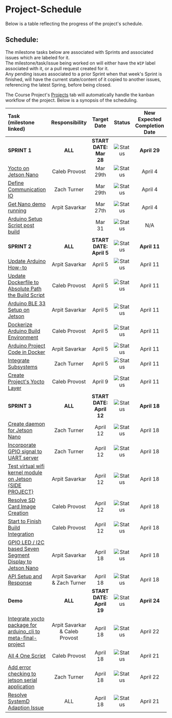 # **Project-Schedule**
Below is a table reflecting the progress of the project's schedule.  
  

## Schedule:  
The milestone tasks below are associated with Sprints and associated issues which are labeled for it.  
The milestone/task/issue being worked on will either have the `WIP` label associated with it, or a pull request created for it.  
Any pending issues associated to a prior Sprint when that week's Sprint is finished, will have the current state/content of it copied to another issues, referencing the latest Spring, before being closed.   


The Course Project's [Projects](https://github.com/AESD-Course-Project/AESD-Course-Project.github.io/projects/1) tab will automatically handle the kanban workflow of the project. Below is a synopsis of the scheduling.    
  
|  Task (milestone linked)  |     Responsibility     |     Target Date     |     Status |     New Expected<br/>Completion Date     |
|            :---           |         :----:         |        :----:       |    :----:    |                  :----:                  |
| **SPRINT 1**              |          **ALL**       | **START DATE: Mar 28** | ![Status](https://img.shields.io/github/milestones/progress/AESD-Course-Project/AESD-Course-Project.github.io/1?label=&style=for-the-badge) | **April 29** |
| [Yocto on Jetson Nano](https://github.com/AESD-Course-Project/AESD-Course-Project.github.io/issues/5)     | Caleb Provost  | Mar 29th | ![Status](https://img.shields.io/github/issues/detail/label/AESD-Course-Project/AESD-Course-Project.github.io/5?label=&style=for-the-badge) | April 4 |
| [Define Communication IO](https://github.com/AESD-Course-Project/AESD-Course-Project.github.io/issues/7)  | Zach Turner    | Mar 29th | ![Status](https://img.shields.io/github/issues/detail/label/AESD-Course-Project/AESD-Course-Project.github.io/7?label=&style=for-the-badge) | April 4 |
| [Get Nano demo running](https://github.com/AESD-Course-Project/AESD-Course-Project.github.io/issues/6)    | Arpit Savarkar | Mar 27th | ![Status](https://img.shields.io/github/issues/detail/label/AESD-Course-Project/AESD-Course-Project.github.io/6?label=&style=for-the-badge) | April 4 |
| [Arduino Setup Script post build](https://github.com/AESD-Course-Project/AESD-Course-Project.github.io/issues/4)    |  | Mar 31 | ![Status](https://img.shields.io/github/issues/detail/label/AESD-Course-Project/AESD-Course-Project.github.io/4?label=&style=for-the-badge) | N/A |
| **SPRINT 2**              | **ALL** | **START DATE: April 5** | ![Status](https://img.shields.io/github/milestones/progress/AESD-Course-Project/AESD-Course-Project.github.io/2?label=&style=for-the-badge) | **April 11** |
| [Update Arduino How-to](https://github.com/AESD-Course-Project/AESD-Course-Project.github.io/issues/9)    | Arpit Savarkar | April 5 | ![Status](https://img.shields.io/github/issues/detail/label/AESD-Course-Project/AESD-Course-Project.github.io/9?label=&style=for-the-badge) | April 11 |
| [Update Dockerfile to Absolute Path the Build Script](https://github.com/AESD-Course-Project/AESD-Course-Project.github.io/issues/10)    | Caleb Provost | April 5 | ![Status](https://img.shields.io/github/issues/detail/label/AESD-Course-Project/AESD-Course-Project.github.io/10?label=&style=for-the-badge) | April 11 |
| [Arduino BLE 33 Setup on Jetson](https://github.com/AESD-Course-Project/AESD-Course-Project.github.io/issues/11)    | Arpit Savarkar | April 5 | ![Status](https://img.shields.io/github/issues/detail/label/AESD-Course-Project/AESD-Course-Project.github.io/11?label=&style=for-the-badge) | April 11 |
| [Dockerize Arduino Build Environment](https://github.com/AESD-Course-Project/AESD-Course-Project.github.io/issues/12)    | Caleb Provost | April 5 | ![Status](https://img.shields.io/github/issues/detail/label/AESD-Course-Project/AESD-Course-Project.github.io/12?label=&style=for-the-badge) | April 11 |
| [Arduino Project Code in Docker](https://github.com/AESD-Course-Project/AESD-Course-Project.github.io/issues/13)    | Arpit Savarkar | April 5 | ![Status](https://img.shields.io/github/issues/detail/label/AESD-Course-Project/AESD-Course-Project.github.io/13?label=&style=for-the-badge) | April 11 |
| [Integrate Subsystems](https://github.com/AESD-Course-Project/AESD-Course-Project.github.io/issues/14)    | Zach Turner | April 5 | ![Status](https://img.shields.io/github/issues/detail/label/AESD-Course-Project/AESD-Course-Project.github.io/14?label=&style=for-the-badge) | April 11 |
| [Create Project's Yocto Layer](https://github.com/AESD-Course-Project/AESD-Course-Project.github.io/issues/15)    | Caleb Provost | April 9 | ![Status](https://img.shields.io/github/issues/detail/label/AESD-Course-Project/AESD-Course-Project.github.io/15?label=&style=for-the-badge) | April 11 |
| **SPRINT 3**              | **ALL** | **START DATE: April 12** | ![Status](https://img.shields.io/github/milestones/progress/AESD-Course-Project/AESD-Course-Project.github.io/3?label=) | **April 18** |
| [Create daemon for Jetson Nano](https://github.com/AESD-Course-Project/AESD-Course-Project.github.io/issues/16)    | Zach Turner | April 12 | ![Status](https://img.shields.io/github/issues/detail/label/AESD-Course-Project/AESD-Course-Project.github.io/16?label=&style=for-the-badge) | April 18 |
| [Incorporate GPIO signal to UART server](https://github.com/AESD-Course-Project/AESD-Course-Project.github.io/issues/20)    | Zach Turner | April 12 | ![Status](https://img.shields.io/github/issues/detail/label/AESD-Course-Project/AESD-Course-Project.github.io/20?label=&style=for-the-badge) | April 18 |
| [Test virtual wifi kernel module on Jetson {SIDE PROJECT}](https://github.com/AESD-Course-Project/AESD-Course-Project.github.io/issues/17)    | Arpit Savarkar | April 12 | ![Status](https://img.shields.io/github/issues/detail/label/AESD-Course-Project/AESD-Course-Project.github.io/17?label=&style=for-the-badge) | April 18 |
| [Resolve SD Card Image Creation](https://github.com/AESD-Course-Project/AESD-Course-Project.github.io/issues/21)    | Caleb Provost | April 12 | ![Status](https://img.shields.io/github/issues/detail/label/AESD-Course-Project/AESD-Course-Project.github.io/21?label=&style=for-the-badge) | April 18 |
| [Start to Finish Build Integration](https://github.com/AESD-Course-Project/AESD-Course-Project.github.io/issues/19)    | Caleb Provost | April 12 | ![Status](https://img.shields.io/github/issues/detail/label/AESD-Course-Project/AESD-Course-Project.github.io/19?label=&style=for-the-badge) | April 18 |
| [GPIO LED / I2C based Seven Segment Display to Jetson Nano](https://github.com/AESD-Course-Project/AESD-Course-Project.github.io/issues/23)    | Arpit Savarkar | April 18 | ![Status](https://img.shields.io/github/issues/detail/label/AESD-Course-Project/AESD-Course-Project.github.io/23?label=&style=for-the-badge) | April 18 |
| [API Setup and Response](https://github.com/AESD-Course-Project/AESD-Course-Project.github.io/issues/24)    | Arpit Savarkar & Zach Turner | April 18 | ![Status](https://img.shields.io/github/issues/detail/label/AESD-Course-Project/AESD-Course-Project.github.io/24?label=&style=for-the-badge) | April 18 |
| **Demo**                  | **ALL** | **START DATE: April 19** | ![Status](https://img.shields.io/github/milestones/progress/AESD-Course-Project/AESD-Course-Project.github.io/4?label=) | **April 24** |
| [Integrate yocto package for arduino_cli to meta-final-project](https://github.com/AESD-Course-Project/AESD-Course-Project.github.io/issues/26)    | Arpit Savarkar & Caleb Provost | April 18 | ![Status](https://img.shields.io/github/issues/detail/label/AESD-Course-Project/AESD-Course-Project.github.io/26?label=&style=for-the-badge) | April 22 |
| [All 4 One Script](https://github.com/AESD-Course-Project/AESD-Course-Project.github.io/issues/28)    | Caleb Provost | April 18 | ![Status](https://img.shields.io/github/issues/detail/label/AESD-Course-Project/AESD-Course-Project.github.io/28?label=&style=for-the-badge) | April 21 |
| [Add error checking to jetson serial application](https://github.com/AESD-Course-Project/AESD-Course-Project.github.io/issues/27)    | Zach Turner | April 18 | ![Status](https://img.shields.io/github/issues/detail/label/AESD-Course-Project/AESD-Course-Project.github.io/27?label=&style=for-the-badge) | April 22 |
| [Resolve SystemD Adaption Issue](https://github.com/AESD-Course-Project/AESD-Course-Project.github.io/issues/29)    | ALL | April 18 | ![Status](https://img.shields.io/github/issues/detail/label/AESD-Course-Project/AESD-Course-Project.github.io/29?label=&style=for-the-badge) | April 21 |
